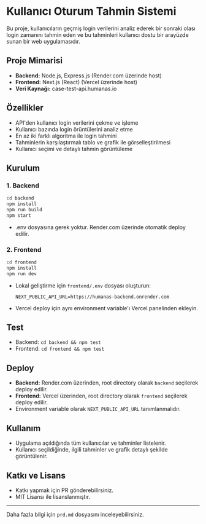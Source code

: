 # Kullanıcı Oturum Tahmin Sistemi

Bu proje, kullanıcıların geçmiş login verilerini analiz ederek bir sonraki olası login zamanını tahmin eden ve bu tahminleri kullanıcı dostu bir arayüzde sunan bir web uygulamasıdır.

## Proje Mimarisi
- **Backend:** Node.js, Express.js (Render.com üzerinde host)
- **Frontend:** Next.js (React) (Vercel üzerinde host)
- **Veri Kaynağı:** case-test-api.humanas.io

## Özellikler
- API'den kullanıcı login verilerini çekme ve işleme
- Kullanıcı bazında login örüntülerini analiz etme
- En az iki farklı algoritma ile login tahmini
- Tahminlerin karşılaştırmalı tablo ve grafik ile görselleştirilmesi
- Kullanıcı seçimi ve detaylı tahmin görüntüleme

## Kurulum
### 1. Backend
```bash
cd backend
npm install
npm run build
npm start
```
- .env dosyasına gerek yoktur. Render.com üzerinde otomatik deploy edilir.

### 2. Frontend
```bash
cd frontend
npm install
npm run dev
```
- Lokal geliştirme için `frontend/.env` dosyası oluşturun:
  ```
  NEXT_PUBLIC_API_URL=https://humanas-backend.onrender.com
  ```
- Vercel deploy için aynı environment variable'ı Vercel panelinden ekleyin.

## Test
- Backend: `cd backend && npm test`
- Frontend: `cd frontend && npm test`

## Deploy
- **Backend:** Render.com üzerinden, root directory olarak `backend` seçilerek deploy edilir.
- **Frontend:** Vercel üzerinden, root directory olarak `frontend` seçilerek deploy edilir.
- Environment variable olarak `NEXT_PUBLIC_API_URL` tanımlanmalıdır.

## Kullanım
- Uygulama açıldığında tüm kullanıcılar ve tahminler listelenir.
- Kullanıcı seçildiğinde, ilgili tahminler ve grafik detaylı şekilde görüntülenir.

## Katkı ve Lisans
- Katkı yapmak için PR gönderebilirsiniz.
- MIT Lisansı ile lisanslanmıştır.

---
Daha fazla bilgi için `prd.md` dosyasını inceleyebilirsiniz. 